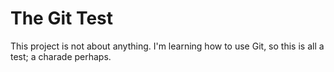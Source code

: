 # The Git Test

This project is not about anything. I'm learning how to use Git, so this is all a test; a charade perhaps. 
